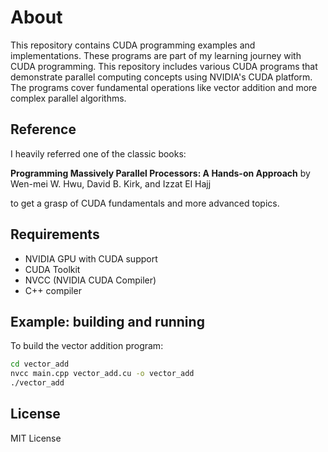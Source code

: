 # About

This repository contains CUDA programming examples and implementations. These programs are part of my learning journey with CUDA programming. This repository includes various CUDA programs that demonstrate parallel computing concepts using NVIDIA's CUDA platform. The programs cover fundamental operations like vector addition and more complex parallel algorithms.

## Reference

I heavily referred one of the classic books:

**Programming Massively Parallel Processors: A Hands-on Approach** by Wen-mei W. Hwu, David B. Kirk, and Izzat El Hajj

to get a grasp of CUDA fundamentals and more advanced topics.

## Requirements

- NVIDIA GPU with CUDA support
- CUDA Toolkit
- NVCC (NVIDIA CUDA Compiler)
- C++ compiler

## Example: building and running

To build the vector addition program:
```bash
cd vector_add
nvcc main.cpp vector_add.cu -o vector_add
./vector_add
```

## License
MIT License 